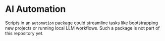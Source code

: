 # AI Automation

Scripts in an `automation` package could streamline tasks like bootstrapping new projects or running local LLM workflows. Such a package is not part of this repository yet.
